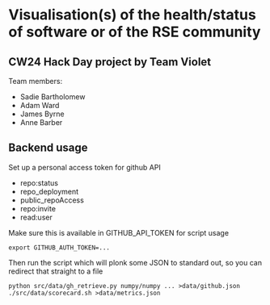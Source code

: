 # Visualisation(s) of the health/status of software or of the RSE community 

## CW24 Hack Day project by Team Violet

 Team members:
 * Sadie Bartholomew
 * Adam Ward
 * James Byrne
 * Anne Barber

## Backend usage 

Set up a personal access token for github API
  - repo:status
  - repo_deployment
  - public_repoAccess
  - repo:invite
  - read:user

Make sure this is available in GITHUB_API_TOKEN for script usage

```commandline
export GITHUB_AUTH_TOKEN=...
```

Then run the script which will plonk some JSON to standard out, so you can redirect that straight to a file

```commandline
python src/data/gh_retrieve.py numpy/numpy ... >data/github.json
./src/data/scorecard.sh >data/metrics.json
```

